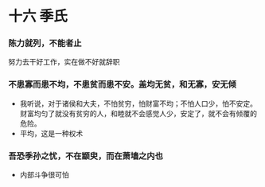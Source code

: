 # 十六 季氏
### 陈力就列，不能者止
努力去干好工作，实在做不好就辞职

### 不患寡而患不均，不患贫而患不安。盖均无贫，和无寡，安无倾
+ 我听说，对于诸侯和大夫，不怕贫穷，怕财富不均；不怕人口少，怕不安定。财富均匀了就没有贫穷的人，和睦就不会感觉人少，安定了，就不会有倾覆的危险。
+ 平均，这是一种权术

### 吾恐季孙之忧，不在颛臾，而在萧墙之内也
+ 内部斗争很可怕

